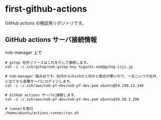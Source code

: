 # first-github-actions

GitHub actions の検証用リポジトリです。

## GitHub actions サーバ接続情報

nob-manager 上で

```shell
# gstep 社外リソースはこれを介して接続します。
ssh -i ~/.ssh/gstep/nob-gstep-key higuchi-nob@gstep.iiji.jp

# nob-manager 踏み台です。社内からのsshだと何かと都合が悪いので、一旦こいつで社外に出てから各種サーバにログインします。
ssh -i ~/.ssh/aws/nob-pf-dev/nob-pf-dev.pem ubuntu@54.199.13.149

# GitHub actions サーバに接続します。
ssh -i ~/.ssh/aws/nob-pf-dev/nob-pf-dev.pem ubuntu@10.50.2.206
```

```shell
# runnerを実行
/home/ubuntu/actions-runner/run.sh
```
